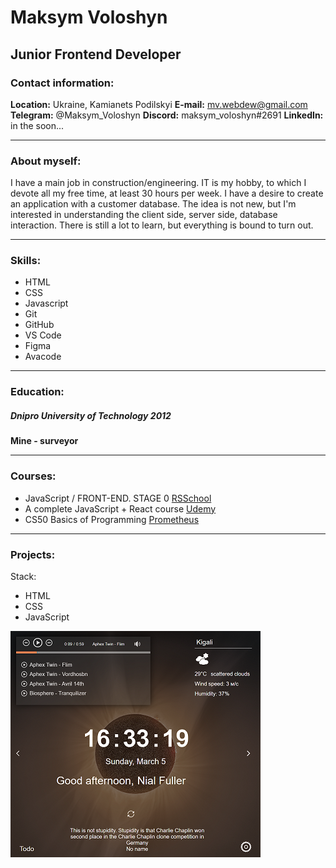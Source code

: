 # Maksym Voloshyn

## Junior Frontend Developer

### Contact information:

**Location:** Ukraine, Kamianets Podilskyi
**E-mail:** <mv.webdew@gmail.com>
**Telegram:** @Maksym_Voloshyn
**Discord:** maksym_voloshyn#2691
**LinkedIn:** in the soon...

---

### About myself:

I have a main job in construction/engineering. IT is my hobby, to which I devote all my free time, at least 30 hours per week. I have a desire to create an application with a customer database. The idea is not new, but I'm interested in understanding the client side, server side, database interaction. There is still a lot to learn, but everything is bound to turn out.

---

### Skills:

- HTML
- CSS
- Javascript
- Git
- GitHub
- VS Code
- Figma
- Avacode

---

### Education:

##### Dnipro University of Technology 2012

**Mine - surveyor**

---

### Courses:

- JavaScript / FRONT-END. STAGE 0 [RSSchool](https://rs.school/)
- A complete JavaScript + React course [Udemy](https://www.udemy.com/)
- CS50 Basics of Programming [Prometheus](https://prometheus.org.ua/)

---

### Projects:

Stack:

- HTML
- CSS
- JavaScript

[![Momentum](/img/img-project.png)](https://maksym4-momentum.netlify.app/)
